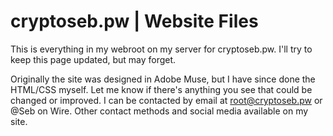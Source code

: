 # cryptoseb.pw | Website Files
This is everything in my webroot on my server for cryptoseb.pw. I'll try to keep this page updated, but may forget.

Originally the site was designed in Adobe Muse, but I have since done the HTML/CSS myself. Let me know if there's anything you see that could be changed or improved. I can be contacted by email at root@cryptoseb.pw or @Seb on Wire. Other contact methods and social media available on my site.
